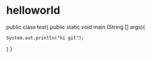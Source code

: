 # helloworld
public class test{
  public static void main (String [] args){
    
    System.out.println("hi git");
  }
}

